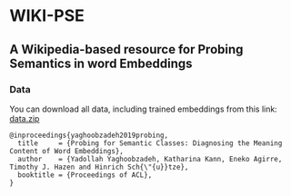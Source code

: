 # WIKI-PSE
## A Wikipedia-based resource for Probing Semantics in word Embeddings


### Data
You can download all data, including trained embeddings from this link:
[data.zip](http://cistern.cis.lmu.de/WIKI-PSE/data.zip)



```
@inproceedings{yaghoobzadeh2019probing,
  title     = {Probing for Semantic Classes: Diagnosing the Meaning Content of Word Embeddings},
  author    = {Yadollah Yaghoobzadeh, Katharina Kann, Eneko Agirre, Timothy J. Hazen and Hinrich Sch{\"{u}}tze},
  booktitle = {Proceedings of ACL},
}
```

